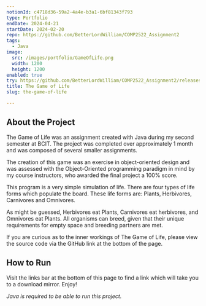 ```yaml
---
notionId: c4718d36-59a2-4a4e-b3a1-6bf81343f793
type: Portfolio
endDate: 2024-04-21
startDate: 2024-02-20
repo: https://github.com/BetterLordWilliam/COMP2522_Assignment2
tags:
  - Java
image:
  src: /images/portfolio/GameOfLife.png
  width: 1200
  height: 1200
enabled: true
try: https://github.com/BetterLordWilliam/COMP2522_Assignment2/releases
title: The Game of Life
slug: the-game-of-life

---
```

## About the Project
The Game of Life was an assignment created with Java during my second semester at BCIT. The project was completed over approximately 1 month and was composed of several smaller assignments.

The creation of this game was an exercise in object-oriented design and was assessed with the Object-Oriented programming paradigm in mind by my course instructors, who awarded the final project a 100% score.

This program is a very simple simulation of life. There are four types of life forms which populate the board. These life forms are: Plants, Herbivores, Carnivores and Omnivores.

As might be guessed, Herbivores eat Plants, Carnivores eat herbivores, and Omnivores eat Plants. All organisms can breed, given that their unique requirements for empty space and breeding partners are met.

If you are curious as to the inner workings of The Game of Life, please view the source code via the GitHub link at the bottom of the page.

## How to Run
Visit the links bar at the bottom of this page to find a link which will take you to a download mirror. Enjoy!

*Java is required to be able to run this project.*